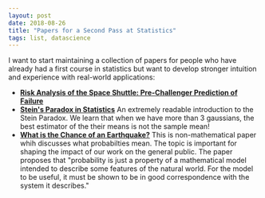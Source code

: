 ```yaml
---
layout: post
date: 2018-08-26
title: "Papers for a Second Pass at Statistics"
tags: list, datascience
---
```


I want to start maintaining a collection of papers for people who have already had a first course in statistics but want to develop stronger intuition and experience with real-world applications:

 - <strong><a href="https://studies2.hec.fr/jahia/webdav/site/hec/shared/sites/czellarv/acces_anonyme/OringJASA_1989.pdf">Risk Analysis of the Space Shuttle: Pre-Challenger Prediction of Failure</a></strong>
 - <strong><a href="http://statweb.stanford.edu/~ckirby/brad/other/Article1977.pdf">Stein's Paradox in Statistics</a></strong> An extremely readable introduction to the Stein Paradox. We learn that when we have more than 3 gaussians, the best estimator of the their means is not the sample mean!
 - <strong><a href="https://www.cs.princeton.edu/courses/archive/spring10/cos424/papers/FreedmanStark2003.pdf">What is the Chance of an Earthquake?</a></strong> This is non-mathematical paper whih discusses what probabilties mean. The topic is important for shaping the impact of our work on the general public. The paper proposes that "probability is just a property of a mathematical model intended to describe some features of the natural world. For the model to be useful, it must be shown to be in good correspondence with the system it describes."

